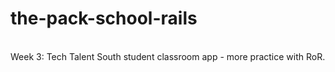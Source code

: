 # the-pack-school-rails
<br>
Week 3: Tech Talent South student classroom app - more practice with RoR.


